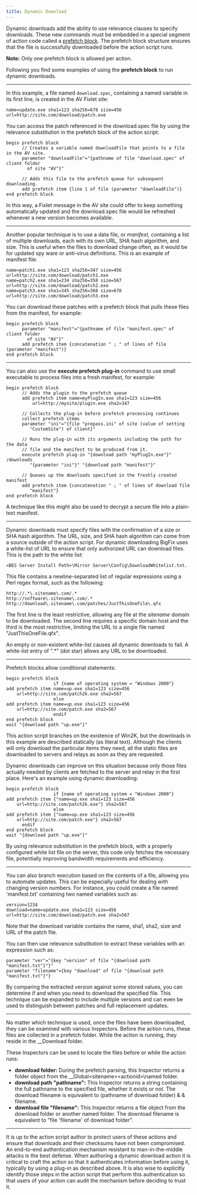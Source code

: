 ```yaml
---
title: Dynamic Download
---
```


Dynamic downloads add the ability to use relevance clauses to specify downloads. 
These new commands must be embedded in a special segment of action code called a [prefetch block](./prefetch_block.html).
The prefetch block structure ensures that the file is successfully downloaded before the action script runs.

**Note:** Only one prefetch block is allowed per action.


Following you find some examples of using the **prefetch block** to run dynamic downloads.

---

In this example, a file named `download.spec`, containing a named variable in its 
first line, is created in the AV Fixlet site: 

```
name=update.exe sha1=123 sha256=678 size=456 url=http://site.com/download/patch.exe
```

You can access the patch referenced in the download.spec file by using the relevance 
substitution in the prefetch block of the action script:

```
begin prefetch block
      // Creates a variable named downloadFile that points to a file in the AV site.
      parameter "downloadFile"="{pathname of file "download.spec" of client folder
        of site "AV"}"
		
	  // Adds this file to the prefetch queue for subsequent downloading.	
      add prefetch item {line 1 of file (parameter "downloadFile")}
end prefetch block
```

In this way, a Fixlet message in the AV site could offer to keep something
automatically updated and the download.spec file would be refreshed whenever a
new version becomes available.

---

Another popular technique is to use a data file, or *manifest*, containing a list of
multiple downloads, each with its own URL, SHA hash algorithm, and size. This is useful 
when the files to download change often, as it would be for updated spy ware or
anti-virus definitions. This is an example of manifest file:
```
name=patch1.exe sha1=123 sha256=347 size=456 url=http://site.com/download/patch1.exe
name=patch2.exe sha1=234 sha256=358 size=567 url=http://site.com/download/patch2.exe
name=patch3.exe sha1=345 sha256=368 size=678 url=http://site.com/download/patch3.exe
```

You can download these patches with a prefetch block that pulls these files from the manifest, 
for example:

```
begin prefetch block
      parameter "manifest"="{pathname of file "manifest.spec" of client folder
        of site "AV"}"
      add prefetch item {concatenation " ; " of lines of file (parameter "manifest")}
end prefetch block
```

---

You can also use the **execute prefetch plug-in** command to use small executable to process 
files into a fresh manifest, for example:

```
begin prefetch block
      // Adds the plugin to the prefetch queue 
	  add prefetch item name=myPlugIn.exe sha1=123 size=456
          url=http://mysite/plugin.exe sha2=347
      
	  // Collects the plug-in before prefetch processing continues
      collect prefetch items
      parameter "ini"="{file "prepass.ini" of site (value of setting
         "CustomSite") of client}"
		 
      // Runs the plug-in with its arguments including the path for the data 
	  // file and the manifest to be produced from it.
      execute prefetch plug-in "{download path "myPlugIn.exe"}" /downloads
         "{parameter "ini"}" "{download path "manifest"}"
		 
	  // Queues up the downloads specified in the freshly created manifest	 
      add prefetch item {concatenation " ; " of lines of download file
         "manifest"}
end prefetch block
```

A technique like this might also be used to decrypt a secure file into 
a plain-text manifest.

---

Dynamic downloads must specify files with the confirmation of a size or SHA hash
algorithm. The URL, size, and SHA hash algorithm can come from a source outside
of the action script. For dynamic downloading BigFix uses a white-list of URL to 
ensure that only authorized URL can download files. This is the path
to the white list: 

```
<BES Server Install Path>\Mirror Server\Config\DownloadWhitelist.txt. 
```

This file contains a newline-separated list of regular
expressions using a Perl regex format, such as the following:

```
http://.*\.sitename\.com/.*
http://software\.sitename\.com/.*
http://download\.sitename\.com/patches/JustThisOneFile\.qfx
```

The first line is the least restrictive, allowing any file at the *sitename*
domain to be downloaded. The second line requires a specific domain host
and the third is the most restrictive, limiting the URL to a single file
named "JustThisOneFile.qfx". 

An empty or non-existent white-list causes all dynamic downloads to fail.
A white-list entry of ".*" (dot star) allows any URL to be downloaded.

---

Prefetch blocks allow conditional statements:

```
begin prefetch block
                  if {name of operating system = "Windows 2000"}
add prefetch item name=up.exe sha1=123 size=456
    url=http://site.com/patch2k.exe sha2=567
                  else
add prefetch item name=up.exe sha1=123 size=456
    url=http://site.com/patch.exe sha2=567
                  endif
end prefetch block
wait "{download path "up.exe"}"
```

This action script branches on the existence of Win2K, but the downloads in this 
example are described statically (as literal text). Although the clients will only 
download the particular items they need, all the static files are downloaded to servers 
and relays as soon as they are requested. 


Dynamic downloads can improve on this situation because only those files actually 
needed by clients are fetched to the server and relay in the first place. 
Here's an example using dynamic downloading:

```
begin prefetch block
                  if {name of operating system = "Windows 2000"}
add prefetch item {"name=up.exe sha1=123 size=456 
    url=http://site.com/patch2k.exe"} sha2=567
                  else
add prefetch item {"name=up.exe sha1=123 size=456 
    url=http://site.com/patch.exe"} sha2=567
      endif
end prefetch block
wait "{download path "up.exe"}"
```

By using relevance substitution in the prefetch block, with a properly configured white list 
file on the server, this code only fetches the necessary file, potentially improving bandwidth 
requirements and efficiency.

---

You can also branch execution based on the contents of a file, allowing you to
automate updates. This can be especially useful for dealing with changing version
numbers. For instance, you could create a file named 'manifest.txt' containing two
named variables such as:

```
version=1234
download=name=update.exe sha1=123 size=456
url=http://site.com/download/patch.exe sha2=567
``` 

Note that the download variable contains the name, sha1, sha2, size and URL
of the patch file.

You can then use relevance substitution to extract these variables with
an expression such as:

```
parameter "ver"="{key "version" of file "{download path "manifest.txt"}"}"
parameter "filename"={key "download" of file "{download path "manifest.txt"}"}
```

By comparing the extracted version against some stored values, you can determine
if and when you need to download the specified file. This technique can be
expanded to include multiple versions and can even be used to distinguish between
patches and full replacement updates.

---

No matter which technique is used, once the files have been downloaded, they can
be examined with various Inspectors. Before the action runs, these files are collected
in a prefetch folder. While the action is running, they reside in the __Download folder.

These Inspectors can be used to locate the files before or while the action runs:
* **download folder:** During the prefetch parsing, this Inspector returns a folder
object from the __Global\<sitename>\<actionid>\named folder.
* **download path "pathname":** This Inspector returns a string containing the full
pathname to the specified file, whether it exists or not. The download filename
is equivalent to (pathname of download folder) & <pathseparator> & filename.
* **download file "filename":** This Inspector returns a file object from the download
folder or another named folder. The download filename is equivalent to "file
'filename' of download folder". 

---

It is up to the action script author to protect users of these actions and ensure 
that downloads and their checksums have not been compromised. An end-to-end authentication 
mechanism resistant to man-in-the-middle attacks is the best defense. When authoring 
a dynamic download action it is critical to craft the action so that it authenticates 
information before using it, typically by using a plug-in as described above. 
It is also wise to explicitly identify those steps in the action script that perform 
this authentication so that users of your action can audit the mechanism before deciding 
to trust it.
